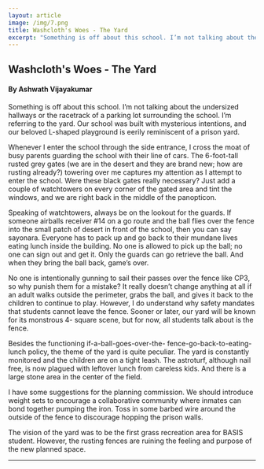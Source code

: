 ```yaml
---
layout: article
image: /img/7.png
title: Washcloth's Woes - The Yard
excerpt: "Something is off about this school. I’m not talking about the undersized hallways or the racetrack of a parking lot surrounding the school. I’m referring to the yard."
---
```


<h2>Washcloth's Woes - The Yard</h2>
<h4>By Ashwath Vijayakumar</h4>

Something is off about this school. I’m not talking about the undersized hallways or the racetrack of a parking lot surrounding the school. I’m referring to the yard. Our school was built with mysterious intentions, and our beloved L-shaped playground is eerily reminiscent of a prison yard.

Whenever I enter the school through the side entrance, I cross the moat of busy parents guarding the school with their line of cars. The 6-foot-tall rusted grey gates (we are in the desert and they are brand new; how are rusting already?) towering over me captures my attention as I attempt to enter the school. Were these black gates really necessary? Just add a couple of watchtowers on every corner of the gated area and tint the windows, and we are right back in the middle of the panopticon.

Speaking of watchtowers, always be on the lookout for the guards. If someone airballs receiver #14 on a go route and the ball flies over the fence into the small patch of desert in front of the school, then you can say sayonara. Everyone has to pack up and go back to their mundane lives eating lunch inside the building. No one is allowed to pick up the ball; no one can sign out and get it. Only the guards can go retrieve the ball. And when they bring the ball back, game’s over.

No one is intentionally gunning to sail their passes over the fence like CP3, so why punish them for a mistake? It really doesn’t change anything at all if an adult walks outside the perimeter, grabs the ball, and gives it back to the children to continue to play. However, I do understand why safety mandates that students cannot leave the fence. Sooner or later, our yard will be known for its monstrous 4- square scene, but for now, all students talk about is the fence.

Besides the functioning if-a-ball-goes-over-the- fence-go-back-to-eating-lunch policy, the theme of the yard is quite peculiar. The yard is constantly monitored and the children are on a tight leash. The astroturf, although nail free, is now plagued with leftover lunch from careless kids. And there is a large stone area in the center of the field.

I have some suggestions for the planning commission. We should introduce weight sets to encourage a collaborative community where inmates can bond together pumping the iron. Toss in some barbed wire around the outside of the fence to discourage hopping the prison walls.

The vision of the yard was to be the first grass recreation area for BASIS student. However, the rusting fences are ruining the feeling and purpose of the new planned space.

<hr style="border-color:#7D7D7D;height:0.5px;">

